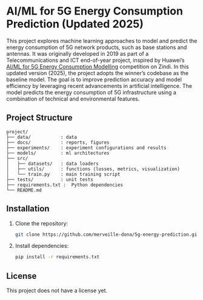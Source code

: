 # AI/ML for 5G Energy Consumption Prediction (Updated 2025)

This project explores machine learning approaches to model and predict the energy consumption of 5G network products, such as base stations and antennas. It was originally developed in 2019 as part of a Telecommunications and ICT end-of-year project, inspired by Huawei’s [AI/ML for 5G Energy Consumption Modelling](https://zindi.africa/competitions/aiml-for-5g-energy-consumption-modelling) competition on Zindi.
In this updated version (2025), the project adopts the winner’s codebase as the baseline model. The goal is to improve prediction accuracy and model efficiency by leveraging recent advancements in artificial intelligence. The model predicts the energy consumption of 5G infrastructure using a combination of technical and environmental features.

## Project Structure


```plaintext
project/
├── data/           : data
├── docs/           : reports, figures
├── experiments/    : experiment configurations and results
├── models/         : ml architectures
├── src/            
│   ├── datasets/   : data loaders
│   ├── utils/      : functions (losses, metrics, visualization)
│   └── train.py    : main training script
├── tests/          : unit tests
├── requirements.txt :  Python dependencies
└── README.md
```


## Installation

1. Clone the repository:

   ```bash
   git clone https://github.com/merveille-dona/5g-energy-prediction.git
   ```

2. Install dependencies:

   ```bash
   pip install -r requirements.txt
   ```

## License

This project does not have a license yet.



